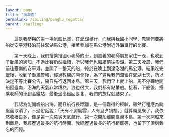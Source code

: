 ```yaml
---
layout: page
title: "澎湖盃"
permalink: /sailing/penghu_regatta/
parent: /sailing/
---
```

　　這是我參與的第一場帆船比賽，在澎湖舉行，而我與我國小同學、教練們要將船從安平港移泊前往澎湖馬公港，接著參加在馬公港附近外海舉行的比賽。

　　第一天晚上，我們搭乘搭國小老師的車，到嘉義的老師朋友家住一晚，也收到了颱風的通知，不過比賽仍然繼續，所以我們也繼續前往澎湖。第二天凌晨，我們前往臺南的安平港，並開了一整天的船，終於在晚上到達澎湖的馬公港，結果吃完飯後，收到了颱風警報，經過教練的開會後，為了避免我們滯留在澎湖七天，所以決定不等比賽公告，隔日先行返回本島。第三天，我們早上就上船，馬不停蹄地開船回臺南，沿海的天氣非常糟糕，浪也很大，我們都有點暈船。接著，下船後，搭乘老師的車到高鐵站，最後坐高鐵回臺北，我們的旅程就結束了。

　　我認為能開帆船出海，而且航行長距離，是一個難得的經驗，雖然行程應為颱風而取消了，不過俗話說：「天有不測風雲，人有旦夕禍福。」就算颱風來了，我依然收穫良多，像是第一次惡劣天氣航行、第一次開船離開臺灣本島、第一次開船來到離島、我經歷過最長的航行時間、我經歷過最長的航行距離等，也留下了深刻難忘的回憶。
